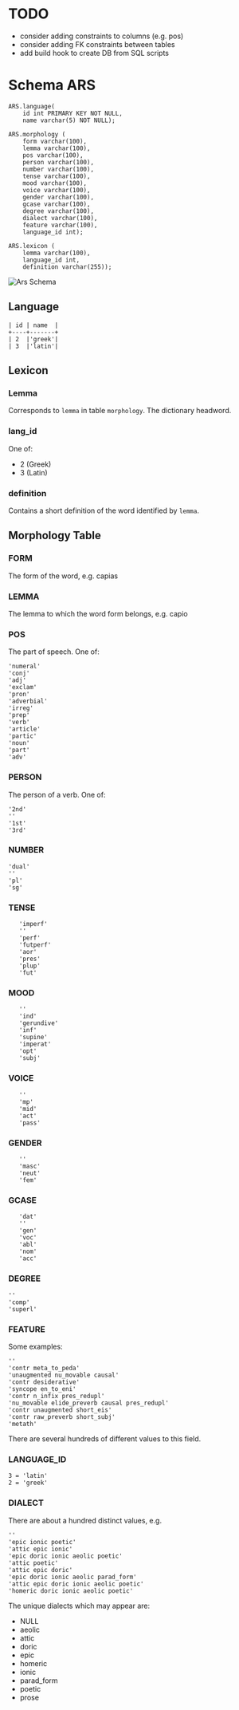 # TODO

- consider adding constraints to columns (e.g. pos)
- consider adding FK constraints between tables
- add build hook to create DB from SQL scripts

# Schema ARS


    ARS.language(
        id int PRIMARY KEY NOT NULL,
        name varchar(5) NOT NULL);

    ARS.morphology (
        form varchar(100),
        lemma varchar(100),
        pos varchar(100),
        person varchar(100),
        number varchar(100),
        tense varchar(100),
        mood varchar(100),
        voice varchar(100),
        gender varchar(100),
        gcase varchar(100),
        degree varchar(100),
        dialect varchar(100),
        feature varchar(100),
        language_id int);

    ARS.lexicon (
        lemma varchar(100),
        language_id int,
        definition varchar(255));




![Ars Schema](images/ars-schema.png)

## Language

    | id | name  |
    +----+-------+
    | 2  |'greek'|
    | 3  |'latin'|

## Lexicon

### Lemma
Corresponds to `lemma` in table `morphology`.  The dictionary headword.

### lang_id
One of:

- 2 (Greek)
- 3 (Latin)

### definition
Contains a short definition of the word identified by `lemma`.

## Morphology Table

### FORM
The form of the word, e.g. capias

### LEMMA
The lemma to which the word form belongs, e.g. capio

### POS
The part of speech. One of:

    'numeral'
    'conj'
    'adj'
    'exclam'
    'pron'
    'adverbial'
    'irreg'
    'prep'
    'verb'
    'article'
    'partic'
    'noun'
    'part'
    'adv'

### PERSON
The person of a verb. One of:

    '2nd'
    ''
    '1st'
    '3rd'

### NUMBER

    'dual'
    ''
    'pl'
    'sg'

### TENSE

       'imperf'
       ''
       'perf'
       'futperf'
       'aor'
       'pres'
       'plup'
       'fut'

### MOOD


       ''
       'ind'
       'gerundive'
       'inf'
       'supine'
       'imperat'
       'opt'
       'subj'

### VOICE

       ''
       'mp'
       'mid'
       'act'
       'pass'

### GENDER

       ''
       'masc'
       'neut'
       'fem'

### GCASE

       'dat'
       ''
       'gen'
       'voc'
       'abl'
       'nom'
       'acc'

### DEGREE

    ''
    'comp'
    'superl'


### FEATURE
Some examples:

    ''
	'contr meta_to_peda'
	'unaugmented nu_movable causal'
	'contr desiderative'
	'syncope en_to_eni'
	'contr n_infix pres_redupl'
	'nu_movable elide_preverb causal pres_redupl'
	'contr unaugmented short_eis'
	'contr raw_preverb short_subj'
	'metath'

There are several hundreds of different values to this field.

### LANGUAGE_ID

    3 = 'latin'
    2 = 'greek'

### DIALECT

There are about a hundred distinct values, e.g.

	''
	'epic ionic poetic'
	'attic epic ionic'
	'epic doric ionic aeolic poetic'
	'attic poetic'
	'attic epic doric'
	'epic doric ionic aeolic parad_form'
	'attic epic doric ionic aeolic poetic'
	'homeric doric ionic aeolic poetic'

The unique dialects which may appear are:

- NULL
- aeolic
- attic
- doric
- epic
- homeric
- ionic
- parad_form
- poetic
- prose
